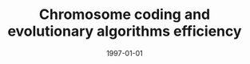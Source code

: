 ---
# Documentation: https://wowchemy.com/docs/managing-content/

title: Chromosome coding and evolutionary algorithms efficiency
subtitle: ''
summary: ''
authors:
- kwasnicka
- markowska-kaczmar
tags: []
categories: []
date: '1997-01-01'
lastmod: 2022-10-07T04:56:21Z
featured: false
draft: false

# Featured image
# To use, add an image named `featured.jpg/png` to your page's folder.
# Focal points: Smart, Center, TopLeft, Top, TopRight, Left, Right, BottomLeft, Bottom, BottomRight.
image:
  caption: ''
  focal_point: ''
  preview_only: false

# Projects (optional).
#   Associate this post with one or more of your projects.
#   Simply enter your project's folder or file name without extension.
#   E.g. `projects = ["internal-project"]` references `content/project/deep-learning/index.md`.
#   Otherwise, set `projects = []`.
projects: []
publishDate: '2022-10-07T04:56:20.203106Z'
publication_types:
- '1'
abstract: ''
publication: ''
---